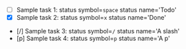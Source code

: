 - [ ] Sample task 1: status symbol=`space` status name='Todo'
- [x] Sample task 2: status symbol=`x` status name='Done'
- [/] Sample task 3: status symbol=`/` status name='A slash'
- [p] Sample task 4: status symbol=`p` status name='A p'
